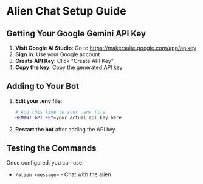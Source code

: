 # Alien Chat Setup Guide

## Getting Your Google Gemini API Key

1. **Visit Google AI Studio**: Go to https://makersuite.google.com/app/apikey
2. **Sign in**: Use your Google account
3. **Create API Key**: Click "Create API Key" 
4. **Copy the key**: Copy the generated API key

## Adding to Your Bot

1. **Edit your .env file**:
   ```bash
   # Add this line to your .env file
   GEMINI_API_KEY=your_actual_api_key_here
   ```

2. **Restart the bot** after adding the API key

## Testing the Commands

Once configured, you can use:
- `/alien <message>` - Chat with the alien